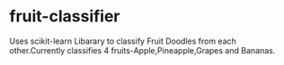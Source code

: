 # fruit-classifier

Uses scikit-learn Libarary to classify Fruit Doodles from each other.Currently classifies 4 fruits-Apple,Pineapple,Grapes and Bananas.
